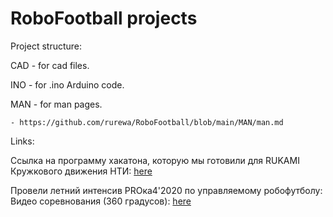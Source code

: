 # RoboFootball projects

Project structure:

CAD - for cad files.

INO - for .ino Arduino code.

MAN - for man pages.

	- https://github.com/rurewa/RoboFootball/blob/main/MAN/man.md

Links:

Ссылка на программу хакатона, которую мы готовили для RUKAMI Кружкового движения НТИ: 
[here](http://izob.net/robofootbal)

Провели летний интенсив PROка4'2020 по управляемому робофутболу:
Видео соревнования (360 градусов):
[here](https://www.youtube.com/watch?v=1IcEM_JlFOs)